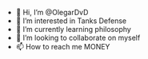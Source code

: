 - 👋 Hi, I’m @OlegarDvD
- 👀 I’m interested in Tanks Defense
- 🌱 I’m currently learning philosophy
- 💞️ I’m looking to collaborate on myself
- 📫 How to reach me MONEY

<!---
OlegarDvD/OlegarDvD is a ✨ special ✨ repository because its `README.md` (this file) appears on your GitHub profile.
You can click the Preview link to take a look at your changes.
--->

